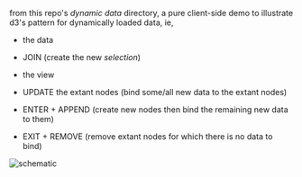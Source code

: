 from this repo's _dynamic data_ directory, a pure client-side demo to illustrate d3's pattern for dynamically loaded data, ie,

* the data

 * JOIN (create the new _selection_)

* the view 

 * UPDATE the extant nodes (bind some/all new data to the extant nodes)
 
 * ENTER + APPEND (create new nodes then bind the remaining new data to them)
 
 * EXIT + REMOVE (remove extant nodes for which there is no data to bind)

![schematic](https://raw.github.com/alexland/interactive-js-plot-templates/master/assets/wiki-image-1.png)




